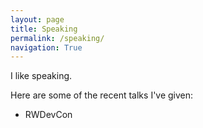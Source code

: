 ```yaml
---
layout: page
title: Speaking
permalink: /speaking/
navigation: True
---
```


I like speaking.

Here are some of the recent talks I've given:

- RWDevCon